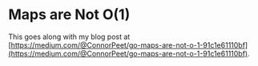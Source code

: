 # Maps are Not O(1)

This goes along with my blog post at [https://medium.com/@ConnorPeet/go-maps-are-not-o-1-91c1e61110bf](https://medium.com/@ConnorPeet/go-maps-are-not-o-1-91c1e61110bf).
